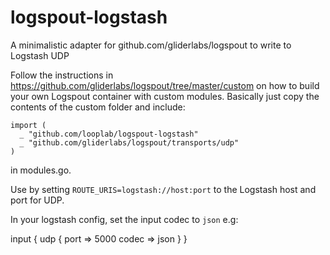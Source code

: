 # logspout-logstash
A minimalistic adapter for github.com/gliderlabs/logspout to write to Logstash UDP

Follow the instructions in https://github.com/gliderlabs/logspout/tree/master/custom on how to build your own Logspout container with custom modules. Basically just copy the contents of the custom folder and include:

```
import (
  _ "github.com/looplab/logspout-logstash"
  _ "github.com/gliderlabs/logspout/transports/udp"
)
```

in modules.go.

Use by setting `ROUTE_URIS=logstash://host:port` to the Logstash host and port for UDP.

In your logstash config, set the input codec to `json` e.g:

input {
  udp {
    port => 5000
    codec => json
  }
}

